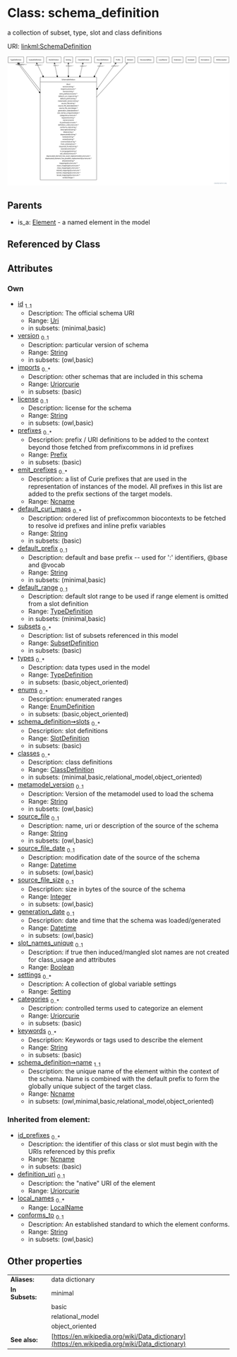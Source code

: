 
# Class: schema_definition


a collection of subset, type, slot and class definitions

URI: [linkml:SchemaDefinition](https://w3id.org/linkml/SchemaDefinition)


[![img](images/SchemaDefinition.svg)](images/SchemaDefinition.svg)

## Parents

 *  is_a: [Element](Element.md) - a named element in the model

## Referenced by Class


## Attributes


### Own

 * [id](id.md)  <sub>1..1</sub>
     * Description: The official schema URI
     * Range: [Uri](types/Uri.md)
     * in subsets: (minimal,basic)
 * [version](version.md)  <sub>0..1</sub>
     * Description: particular version of schema
     * Range: [String](types/String.md)
     * in subsets: (owl,basic)
 * [imports](imports.md)  <sub>0..\*</sub>
     * Description: other schemas that are included in this schema
     * Range: [Uriorcurie](types/Uriorcurie.md)
     * in subsets: (basic)
 * [license](license.md)  <sub>0..1</sub>
     * Description: license for the schema
     * Range: [String](types/String.md)
     * in subsets: (owl,basic)
 * [prefixes](prefixes.md)  <sub>0..\*</sub>
     * Description: prefix / URI definitions to be added to the context beyond those fetched from prefixcommons in id prefixes
     * Range: [Prefix](Prefix.md)
     * in subsets: (basic)
 * [emit_prefixes](emit_prefixes.md)  <sub>0..\*</sub>
     * Description: a list of Curie prefixes that are used in the representation of instances of the model.  All prefixes in this list are added to the prefix sections of the target models.
     * Range: [Ncname](types/Ncname.md)
 * [default_curi_maps](default_curi_maps.md)  <sub>0..\*</sub>
     * Description: ordered list of prefixcommon biocontexts to be fetched to resolve id prefixes and inline prefix variables
     * Range: [String](types/String.md)
     * in subsets: (basic)
 * [default_prefix](default_prefix.md)  <sub>0..1</sub>
     * Description: default and base prefix -- used for ':' identifiers, @base and @vocab
     * Range: [String](types/String.md)
     * in subsets: (minimal,basic)
 * [default_range](default_range.md)  <sub>0..1</sub>
     * Description: default slot range to be used if range element is omitted from a slot definition
     * Range: [TypeDefinition](TypeDefinition.md)
     * in subsets: (minimal,basic)
 * [subsets](subsets.md)  <sub>0..\*</sub>
     * Description: list of subsets referenced in this model
     * Range: [SubsetDefinition](SubsetDefinition.md)
     * in subsets: (basic)
 * [types](types.md)  <sub>0..\*</sub>
     * Description: data types used in the model
     * Range: [TypeDefinition](TypeDefinition.md)
     * in subsets: (basic,object_oriented)
 * [enums](enums.md)  <sub>0..\*</sub>
     * Description: enumerated ranges
     * Range: [EnumDefinition](EnumDefinition.md)
     * in subsets: (basic,object_oriented)
 * [schema_definition➞slots](slot_definitions.md)  <sub>0..\*</sub>
     * Description: slot definitions
     * Range: [SlotDefinition](SlotDefinition.md)
     * in subsets: (basic)
 * [classes](classes.md)  <sub>0..\*</sub>
     * Description: class definitions
     * Range: [ClassDefinition](ClassDefinition.md)
     * in subsets: (minimal,basic,relational_model,object_oriented)
 * [metamodel_version](metamodel_version.md)  <sub>0..1</sub>
     * Description: Version of the metamodel used to load the schema
     * Range: [String](types/String.md)
     * in subsets: (owl,basic)
 * [source_file](source_file.md)  <sub>0..1</sub>
     * Description: name, uri or description of the source of the schema
     * Range: [String](types/String.md)
     * in subsets: (owl,basic)
 * [source_file_date](source_file_date.md)  <sub>0..1</sub>
     * Description: modification date of the source of the schema
     * Range: [Datetime](types/Datetime.md)
     * in subsets: (owl,basic)
 * [source_file_size](source_file_size.md)  <sub>0..1</sub>
     * Description: size in bytes of the source of the schema
     * Range: [Integer](types/Integer.md)
     * in subsets: (owl,basic)
 * [generation_date](generation_date.md)  <sub>0..1</sub>
     * Description: date and time that the schema was loaded/generated
     * Range: [Datetime](types/Datetime.md)
     * in subsets: (owl,basic)
 * [slot_names_unique](slot_names_unique.md)  <sub>0..1</sub>
     * Description: if true then induced/mangled slot names are not created for class_usage and attributes
     * Range: [Boolean](types/Boolean.md)
 * [settings](settings.md)  <sub>0..\*</sub>
     * Description: A collection of global variable settings
     * Range: [Setting](Setting.md)
 * [categories](categories.md)  <sub>0..\*</sub>
     * Description: controlled terms used to categorize an element
     * Range: [Uriorcurie](types/Uriorcurie.md)
     * in subsets: (basic)
 * [keywords](keywords.md)  <sub>0..\*</sub>
     * Description: Keywords or tags used to describe the element
     * Range: [String](types/String.md)
     * in subsets: (basic)
 * [schema_definition➞name](schema_definition_name.md)  <sub>1..1</sub>
     * Description: the unique name of the element within the context of the schema.  Name is combined with the default prefix to form the globally unique subject of the target class.
     * Range: [Ncname](types/Ncname.md)
     * in subsets: (owl,minimal,basic,relational_model,object_oriented)

### Inherited from element:

 * [id_prefixes](id_prefixes.md)  <sub>0..\*</sub>
     * Description: the identifier of this class or slot must begin with the URIs referenced by this prefix
     * Range: [Ncname](types/Ncname.md)
     * in subsets: (basic)
 * [definition_uri](definition_uri.md)  <sub>0..1</sub>
     * Description: the "native" URI of the element
     * Range: [Uriorcurie](types/Uriorcurie.md)
 * [local_names](local_names.md)  <sub>0..\*</sub>
     * Range: [LocalName](LocalName.md)
 * [conforms_to](conforms_to.md)  <sub>0..1</sub>
     * Description: An established standard to which the element conforms.
     * Range: [String](types/String.md)
     * in subsets: (owl,basic)

## Other properties

|  |  |  |
| --- | --- | --- |
| **Aliases:** | | data dictionary |
| **In Subsets:** | | minimal |
|  | | basic |
|  | | relational_model |
|  | | object_oriented |
| **See also:** | | [https://en.wikipedia.org/wiki/Data_dictionary](https://en.wikipedia.org/wiki/Data_dictionary) |

